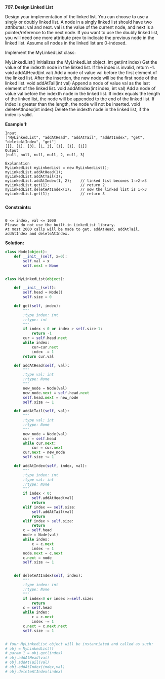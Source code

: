 **707. Design Linked List**

Design your implementation of the linked list. You can choose to use a singly or doubly linked list.
A node in a singly linked list should have two attributes: val and next. val is the value of the current node, and next is a pointer/reference to the next node.
If you want to use the doubly linked list, you will need one more attribute prev to indicate the previous node in the linked list. Assume all nodes in the linked list are 0-indexed.

Implement the MyLinkedList class:

MyLinkedList() Initializes the MyLinkedList object.
int get(int index) Get the value of the indexth node in the linked list. If the index is invalid, return -1.
void addAtHead(int val) Add a node of value val before the first element of the linked list. After the insertion, the new node will be the first node of the linked list.
void addAtTail(int val) Append a node of value val as the last element of the linked list.
void addAtIndex(int index, int val) Add a node of value val before the indexth node in the linked list. If index equals the length of the linked list, the node will be appended to the end of the linked list. If index is greater than the length, the node will not be inserted.
void deleteAtIndex(int index) Delete the indexth node in the linked list, if the index is valid.


**Example 1:**
```
Input
["MyLinkedList", "addAtHead", "addAtTail", "addAtIndex", "get", "deleteAtIndex", "get"]
[[], [1], [3], [1, 2], [1], [1], [1]]
Output
[null, null, null, null, 2, null, 3]

Explanation
MyLinkedList myLinkedList = new MyLinkedList();
myLinkedList.addAtHead(1);
myLinkedList.addAtTail(3);
myLinkedList.addAtIndex(1, 2);    // linked list becomes 1->2->3
myLinkedList.get(1);              // return 2
myLinkedList.deleteAtIndex(1);    // now the linked list is 1->3
myLinkedList.get(1);              // return 3


```
**Constraints:**
```

0 <= index, val <= 1000
Please do not use the built-in LinkedList library.
At most 2000 calls will be made to get, addAtHead, addAtTail, addAtIndex and deleteAtIndex.
```

**Solution:**
```python
class Node(object):
    def __init__(self, x=0):
        self.val = x
        self.next = None


class MyLinkedList(object):

    def __init__(self):
        self.head = Node()
        self.size = 0

    def get(self, index):
        """
        :type index: int
        :rtype: int
        """
        if index < 0 or index > self.size-1:
            return -1
        cur = self.head.next
        while index:
            cur=cur.next
            index -= 1
        return cur.val

    def addAtHead(self, val):
        """
        :type val: int
        :rtype: None
        """
        new_node = Node(val)
        new_node.next = self.head.next
        self.head.next = new_node
        self.size += 1

    def addAtTail(self, val):
        """
        :type val: int
        :rtype: None
        """
        new_node = Node(val)
        cur = self.head
        while cur.next:
            cur = cur.next
        cur.next = new_node
        self.size += 1

    def addAtIndex(self, index, val):
        """
        :type index: int
        :type val: int
        :rtype: None
        """
        if index < 0:
            self.addAtHead(val)
            return
        elif index == self.size:
            self.addAtTail(val)
            return
        elif index > self.size:
            return
        c = self.head
        node = Node(val)
        while index:
            c = c.next
            index -= 1
        node.next = c.next
        c.next = node
        self.size += 1


    def deleteAtIndex(self, index):
        """
        :type index: int
        :rtype: None
        """
        if index<0 or index >=self.size:
            return
        c = self.head
        while index:
            c = c.next
            index -= 1
        c.next = c.next.next
        self.size -= 1


# Your MyLinkedList object will be instantiated and called as such:
# obj = MyLinkedList()
# param_1 = obj.get(index)
# obj.addAtHead(val)
# obj.addAtTail(val)
# obj.addAtIndex(index,val)
# obj.deleteAtIndex(index)

```
